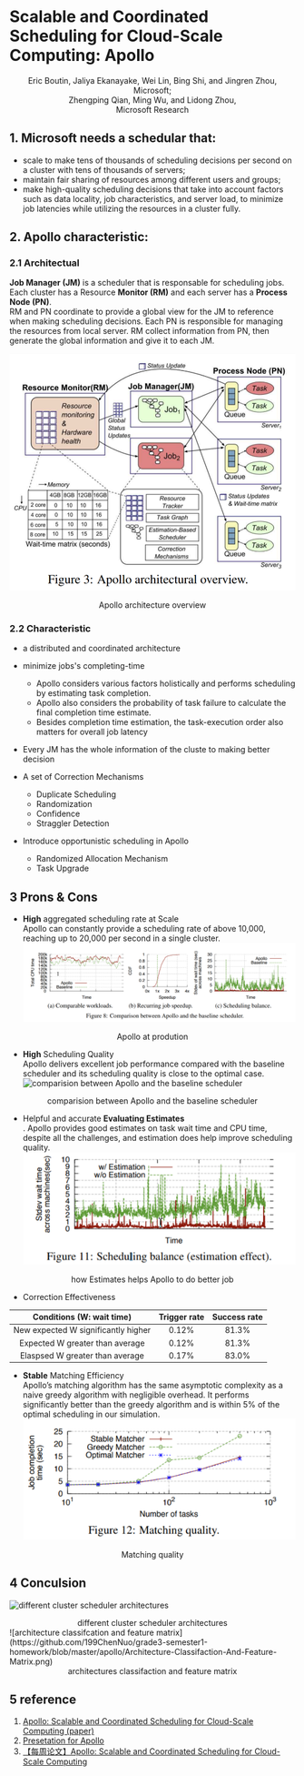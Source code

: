 # Scalable and Coordinated Scheduling for Cloud-Scale Computing: Apollo  

<center>Eric Boutin, Jaliya Ekanayake, Wei Lin, Bing Shi, and Jingren Zhou,</center> 
<center>Microsoft;  </center>
<center>Zhengping Qian, Ming Wu, and Lidong Zhou,  </center>
<center>Microsoft Research  </center>

## 1. Microsoft needs a schedular that:
* scale to make tens of thousands of scheduling decisions per second on a cluster with tens of thousands of servers;  
* maintain fair sharing of resources among different users and groups;  
* make high-quality scheduling decisions that take into account factors such as data locality, job characteristics, and server load, to minimize job latencies while utilizing the resources in a cluster fully.  

## 2. Apollo characteristic:  
### 2.1 Architectual 
**Job Manager (JM)** is a scheduler that is responsable for scheduling jobs. Each cluster has a Resource **Monitor (RM)** and each server has a **Process Node (PN)**.  
RM and PN coordinate to provide a global view for the JM to reference when making scheduling decisions. Each PN is responsible for managing the resources from local server. RM collect information from PN, then generate the global information and give it to each JM.  

![Apollo Architectura Overview](https://github.com/199ChenNuo/grade3-semester1-homework/blob/master/apollo/Apollo-Architectural-Overview.png) 
<center>Apollo architecture overview</center> 

### 2.2 Characteristic  
* a distributed and coordinated architecture  
* minimize jobs's completing-time  
    - Apollo considers various factors holistically and performs scheduling by estimating task completion.
    - Apollo also considers the probability of task failure to calculate the final completion time estimate.  
    - Besides completion time estimation, the task-execution order also matters for overall job latency
   
* Every JM has the whole information of the cluste to making better decision
* A set of Correction Mechanisms  
    - Duplicate Scheduling
    - Randomization
    - Confidence
    - Straggler Detection
* Introduce opportunistic scheduling in Apollo  
    - Randomized Allocation Mechanism  
    - Task Upgrade  

## 3 Prons & Cons

* **High** aggregated scheduling rate at Scale  
Apollo can constantly provide a scheduling rate of above 10,000, reaching up to 20,000 per second in a single cluster.  
![Apollo At Production](https://github.com/199ChenNuo/grade3-semester1-homework/blob/master/apollo/Comparision-Between-Apollo-And-The-Baseline-Scheduler.png)  
<center>Apollo at prodution</center>
 
* **High** Scheduling Quality  
Apollo delivers excellent job performance compared with the baseline scheduler and its scheduling quality is close to the optimal case.  
![comparision between Apollo and the baseline scheduler](https://github.com/199ChenNuo/grade3-semester1-homework/blob/master/apollo/Apollo-At-Production.png)  
<center>comparision between Apollo and the baseline scheduler</center>

* Helpful and accurate **Evaluating Estimates**  
. Apollo provides good estimates on task wait time and CPU time, despite all the challenges, and estimation does help improve scheduling quality.  
![Scheduling-Balance](https://github.com/199ChenNuo/grade3-semester1-homework/blob/master/apollo/Scheduling-Balance.png)  
<center>how Estimates helps Apollo to do better job</center>  

* Correction Effectiveness  

| Conditions (W: wait time) | Trigger rate | Success rate |  
| :-: | :-: | :-: |  
| New expected W significantly higher | 0.12% | 81.3% |  
| Expected W greater than average | 0.12% | 81.3% |  
| Elaspsed W greater than average | 0.17% | 83.0% |


* **Stable** Matching Efficiency  
Apollo’s matching algorithm has the same asymptotic complexity as a naive greedy algorithm with negligible overhead. It performs significantly better than the greedy algorithm and is within 5% of the optimal scheduling in our simulation.  
![Matching-quality](https://github.com/199ChenNuo/grade3-semester1-homework/blob/master/apollo/Matching-Quality.png)  
<center>Matching quality</center>  

## 4 Conculsion  
![different cluster scheduler architectures](https://github.com/199ChenNuo/grade3-semester1-homework/blob/master/apollo/Different-Cluster-Sheduler-Architectures.png)  
<center>different cluster scheduler architectures</center>  
![architecture classifcation and feature matrix](https://github.com/199ChenNuo/grade3-semester1-homework/blob/master/apollo/Architecture-Classifaction-And-Feature-Matrix.png)  
<center>architectures classifaction and feature matrix</center>


## 5 reference  
1. [Apollo: Scalable and Coordinated Scheduling for Cloud-Scale Computing (paper)](https://www.usenix.org/system/files/conference/osdi14/osdi14-paper-boutin_0.pdf)  
2. [Presetation for Apollo](https://www.usenix.org/conference/osdi14/technical-sessions/presentation/boutin)  
3. [【每周论文】Apollo: Scalable and Coordinated Scheduling for Cloud-Scale Computing](https://blog.csdn.net/violet_echo_0908/article/details/78174782)